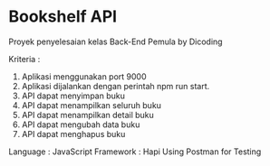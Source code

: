 # Bookshelf API
Proyek penyelesaian kelas Back-End Pemula by Dicoding

Kriteria :
1. Aplikasi menggunakan port 9000
2. Aplikasi dijalankan dengan perintah npm run start.
3. API dapat menyimpan buku
4. API dapat menampilkan seluruh buku
5. API dapat menampilkan detail buku
6. API dapat mengubah data buku
7. API dapat menghapus buku

Language : JavaScript
Framework : Hapi
Using Postman for Testing
